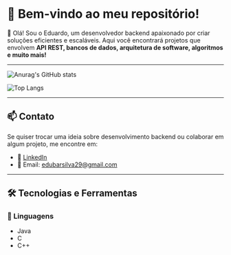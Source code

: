 # 🚀 Bem-vindo ao meu repositório!

👋 Olá! Sou o Eduardo, um desenvolvedor backend apaixonado por criar soluções eficientes e escaláveis. Aqui você encontrará projetos que envolvem **API REST, bancos de dados, arquitetura de software, algoritmos e muito mais!**

- - - - 

![Anurag's GitHub stats](https://github-readme-stats.vercel.app/api?username=Eduardo-Barros08&show_icons=true&theme=tokyonight)

![Top Langs](https://github-readme-stats.vercel.app/api/top-langs/?username=Eduardo-Barros08&layout=compact)

- - - -

## 📫 Contato  
Se quiser trocar uma ideia sobre desenvolvimento backend ou colaborar em algum projeto, me encontre em:  
- 💼 [LinkedIn](www.linkedin.com/in/eduardo-barros-da-silva-cpa-2o®-50090b288)  
- 📧 Email: edubarsilva29@gmail.com
- - - - 

## 🛠 Tecnologias e Ferramentas  

### 🔹 Linguagens  
- Java  
- C  
- C++  